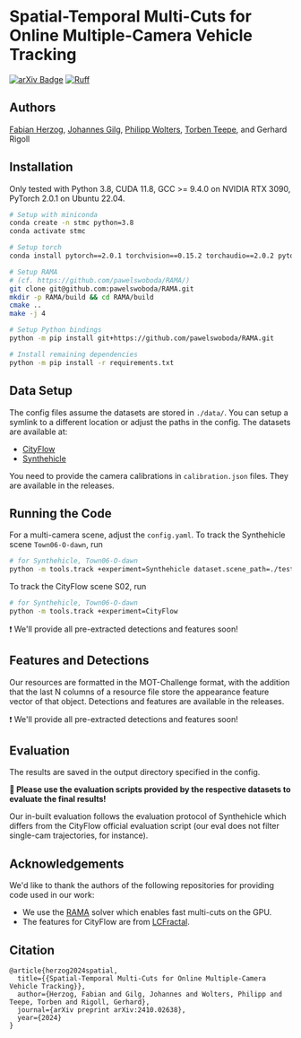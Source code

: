 # Spatial-Temporal Multi-Cuts for Online Multiple-Camera Vehicle Tracking
[![arXiv Badge](https://img.shields.io/badge/Paper-arXiv.2410.02638-b31b1b.svg)](https://arxiv.org/abs/2410.02638)
[![Ruff](https://img.shields.io/endpoint?url=https://raw.githubusercontent.com/astral-sh/ruff/main/assets/badge/v2.json)](https://github.com/astral-sh/ruff)

## Authors

[Fabian Herzog](https://github.com/fubel), [Johannes Gilg](https://github.com/Blueblue4), [Philipp Wolters](https://github.com/phi-wol), [Torben Teepe](https://github.com/tteepe/), and Gerhard Rigoll

## Installation

Only tested with Python 3.8, CUDA 11.8, GCC >= 9.4.0 on NVIDIA RTX 3090, PyTorch 2.0.1 on Ubuntu 22.04.

```bash
# Setup with miniconda
conda create -n stmc python=3.8
conda activate stmc

# Setup torch
conda install pytorch==2.0.1 torchvision==0.15.2 torchaudio==2.0.2 pytorch-cuda=11.8 -c pytorch -c nvidia

# Setup RAMA
# (cf. https://github.com/pawelswoboda/RAMA/)
git clone git@github.com:pawelswoboda/RAMA.git
mkdir -p RAMA/build && cd RAMA/build
cmake ..
make -j 4

# Setup Python bindings
python -m pip install git+https://github.com/pawelswoboda/RAMA.git

# Install remaining dependencies
python -m pip install -r requirements.txt
```

## Data Setup

The config files assume the datasets are stored in `./data/`. You can setup a symlink to a different location or adjust the paths in the config. The datasets are available at:

* [CityFlow](https://www.aicitychallenge.org)
* [Synthehicle](https://github.com/fubel/synthehicle)

You need to provide the camera calibrations in `calibration.json` files. They are available in the releases.

## Running the Code

For a multi-camera scene, adjust the `config.yaml`. To track the Synthehicle scene `Town06-O-dawn`, run

```bash
# for Synthehicle, Town06-O-dawn
python -m tools.track +experiment=Synthehicle dataset.scene_path=./test/Town06-O-dawn/
```

To track the CityFlow scene S02, run

```bash
# for Synthehicle, Town06-O-dawn
python -m tools.track +experiment=CityFlow
```

❗️ We'll provide all pre-extracted detections and features soon!

## Features and Detections

Our resources are formatted in the MOT-Challenge format, with the addition that the last N columns of a resource file store the appearance feature vector of that object. Detections and features are available in the releases.

❗️ We'll provide all pre-extracted detections and features soon!

## Evaluation

The results are saved in the output directory specified in the config. 

**🚨 Please use the evaluation scripts provided by the respective datasets to evaluate the final results!**

Our in-built evaluation follows the evaluation protocol of Synthehicle which differs from the CityFlow official evaluation script (our eval does not filter single-cam trajectories, for instance). 

## Acknowledgements

We'd like to thank the authors of the following repositories for providing code used in our work:

* We use the [RAMA](https://github.com/pawelswoboda/RAMA.git) solver which enables fast multi-cuts on the GPU.
* The features for CityFlow are from [LCFractal](https://github.com/LCFractal/AIC21-MTMC).

## Citation

```
@article{herzog2024spatial,
  title={{Spatial-Temporal Multi-Cuts for Online Multiple-Camera Vehicle Tracking}},
  author={Herzog, Fabian and Gilg, Johannes and Wolters, Philipp and Teepe, Torben and Rigoll, Gerhard},
  journal={arXiv preprint arXiv:2410.02638},
  year={2024}
}
```
